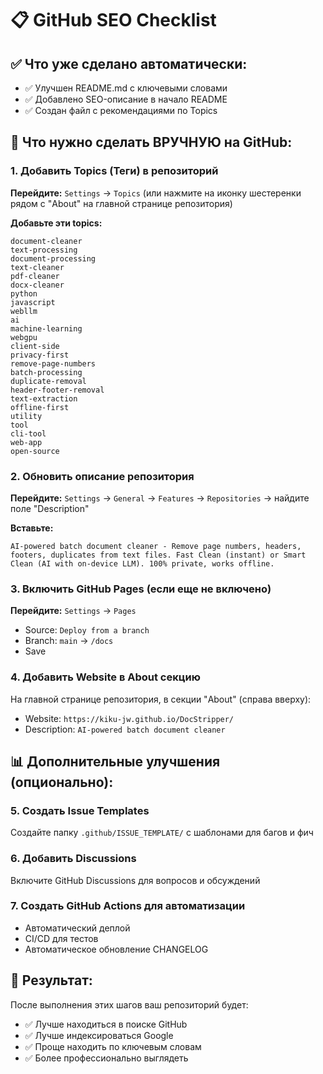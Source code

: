 # 📋 GitHub SEO Checklist

## ✅ Что уже сделано автоматически:
- ✅ Улучшен README.md с ключевыми словами
- ✅ Добавлено SEO-описание в начало README
- ✅ Создан файл с рекомендациями по Topics

## 🔧 Что нужно сделать ВРУЧНУЮ на GitHub:

### 1. Добавить Topics (Теги) в репозиторий
**Перейдите:** `Settings` → `Topics` (или нажмите на иконку шестеренки рядом с "About" на главной странице репозитория)

**Добавьте эти topics:**
```
document-cleaner
text-processing
document-processing
text-cleaner
pdf-cleaner
docx-cleaner
python
javascript
webllm
ai
machine-learning
webgpu
client-side
privacy-first
remove-page-numbers
batch-processing
duplicate-removal
header-footer-removal
text-extraction
offline-first
utility
tool
cli-tool
web-app
open-source
```

### 2. Обновить описание репозитория
**Перейдите:** `Settings` → `General` → `Features` → `Repositories` → найдите поле "Description"

**Вставьте:**
```
AI-powered batch document cleaner - Remove page numbers, headers, footers, duplicates from text files. Fast Clean (instant) or Smart Clean (AI with on-device LLM). 100% private, works offline.
```

### 3. Включить GitHub Pages (если еще не включено)
**Перейдите:** `Settings` → `Pages`
- Source: `Deploy from a branch`
- Branch: `main` → `/docs`
- Save

### 4. Добавить Website в About секцию
На главной странице репозитория, в секции "About" (справа вверху):
- Website: `https://kiku-jw.github.io/DocStripper/`
- Description: `AI-powered batch document cleaner`

## 📊 Дополнительные улучшения (опционально):

### 5. Создать Issue Templates
Создайте папку `.github/ISSUE_TEMPLATE/` с шаблонами для багов и фич

### 6. Добавить Discussions
Включите GitHub Discussions для вопросов и обсуждений

### 7. Создать GitHub Actions для автоматизации
- Автоматический деплой
- CI/CD для тестов
- Автоматическое обновление CHANGELOG

## 🎯 Результат:
После выполнения этих шагов ваш репозиторий будет:
- ✅ Лучше находиться в поиске GitHub
- ✅ Лучше индексироваться Google
- ✅ Проще находить по ключевым словам
- ✅ Более профессионально выглядеть

